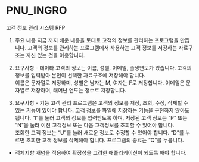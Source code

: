 # PNU_INGRO
고객 정보 관리 시스템 RFP

1. 주요 내용
지금 까지 배운 내용을 토대로 고객의 정보를 관리하는 프로그램을 만듭니다.
고객의 정보를 관리하는 프로그램에서 사용하는 고객 정보를 저장하는 자료구조는 자신 있는 것을 이용합니다.

2. 요구사항 - 데이타
고객의 정보는 이름, 성별, 이메일, 출생년도가 있습니다. 
고객의 정보를 입력받아 본인이 선택한 자료구조에 저장해야  합니다.  
이름은  문자열로  저장하며, 
성별은  남자는  M,  여자는 F로 저장합니다.
이메일은 문자열로 저장하며, 태어난 연도는 정수로 저장합니다.

2. 요구사항 - 기능
고객 관리 프로그램은 고객의 정보를 저장, 조회, 수정, 삭제할 수 있는 
기능이  있어야 합니다. 
고객 정보를 파일에 저장하는 기능을 구현하지 않아도 됩니다.
“I”를 눌러 고객의 정보를 입력받도록 하며, 저장된 고객 정보는 “P” 또는 “N”을 눌러 
이전 고객정보 또는 다음 고객정보를 조회할 수 있어야  합니다.  
조회한 고객 정보는 “U”를 눌러 새로운 정보로 수정할 수  있어야  합니다. 
“D”를 누르면 조회한 고객 정보를 삭제해야 합니다. 프로그램의 종료는 “Q”를 누릅니다.

* 객체지향 개념을 적용하여 확장성을 고려한 애플리케이션이 되도록 해야 합니다.
